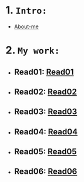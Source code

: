 # 1. `Intro:` 
   - [About-me](https://naderalhendi.github.io/reading-notes/About-me)
# 2. `My work:`
   - ## Read01: [Read01](https://naderalhendi.github.io/reading-notes/Read01)
   - ## Read02: [Read02](https://naderalhendi.github.io/reading-notes/Read02)
   - ## Read03: [Read03](https://naderalhendi.github.io/reading-notes/Read03)
   - ## Read04: [Read04](https://naderalhendi.github.io/reading-notes/Read04)
   - ## Read05: [Read05](https://naderalhendi.github.io/reading-notes/Read05)
   - ## Read06: [Read06](https://naderalhendi.github.io/reading-notes/Read06)